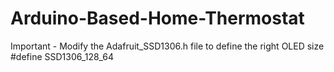 # Arduino-Based-Home-Thermostat
Important - Modify the Adafruit_SSD1306.h file to define the right OLED size   #define SSD1306_128_64
